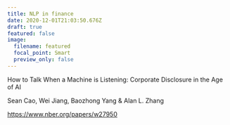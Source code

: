 ```yaml
---
title: NLP in finance
date: 2020-12-01T21:03:50.676Z
draft: true
featured: false
image:
  filename: featured
  focal_point: Smart
  preview_only: false
---
```

How to Talk When a Machine is Listening: Corporate Disclosure in the Age of AI


Sean Cao, Wei Jiang, Baozhong Yang & Alan L. Zhang


<https://www.nber.org/papers/w27950>